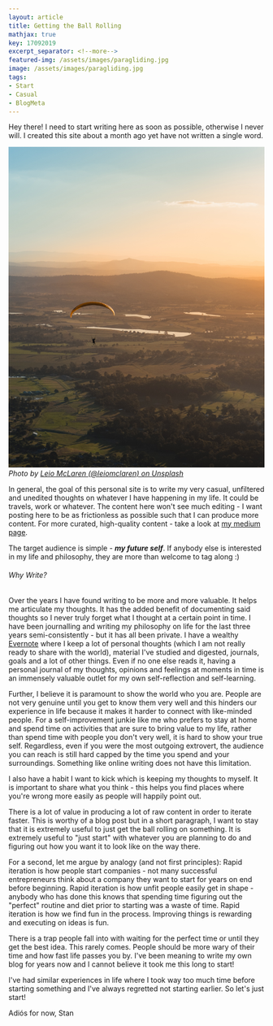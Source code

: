 ```yaml
---
layout: article
title: Getting the Ball Rolling
mathjax: true
key: 17092019
excerpt_separator: <!--more-->
featured-img: /assets/images/paragliding.jpg
image: /assets/images/paragliding.jpg
tags:
- Start
- Casual
- BlogMeta
---
```


Hey there!
I need to start writing here as soon as possible, otherwise I never will. I created this site about a month ago yet have not written a single word.

<!--more-->

![pic](/assets/images/paragliding.jpg)
_Photo by [Leio McLaren (@leiomclaren) on Unsplash](https://unsplash.com/@leio)_


In general, the goal of this personal site is to write my very casual, unfiltered and unedited thoughts on whatever I have happening in my life. It could be travels, work or whatever. The content here won't see much editing - I want posting here to be as frictionless as possible such that I can produce more content. For more curated, high-quality content - take a look at [my medium page](https://medium.com/@stanislavkozlovski).

The target audience is simple - _**my future self**_. If anybody else is interested in my life and philosophy, they are more than welcome to tag along :)

###### Why Write?

Over the years I have found writing to be more and more valuable. It helps me articulate my thoughts. It has the added benefit of documenting said thoughts so I never truly forget what I thought at a certain point in time.
I have been journalling and writing my philosophy on life for the last three years semi-consistently - but it has all been private. I have a wealthy [Evernote](https://www.evernote.com/referral/Registration.action?sig=6e73c263c502023f9241ca649f6e6bcf272a887b87af9ac49c369c33e781df12&uid=192780579) where I keep a lot of personal thoughts (which I am not really ready to share with the world), material I've studied and digested, journals, goals and a lot of other things.
Even if no one else reads it, having a personal journal of my thoughts, opinions and feelings at moments in time is an immensely valuable outlet for my own self-reflection and self-learning. 
 
Further, I believe it is paramount to show the world who you are. People are not very genuine until you get to know them very well and this hinders our experience in life because it makes it harder to connect with like-minded people.
For a self-improvement junkie like me who prefers to stay at home and spend time on activities that are sure to bring value to my life, rather than spend time with people you don't very well, it is hard to show your true self.
Regardless, even if you were the most outgoing extrovert, the audience you can reach is still hard capped by the time you spend and your surroundings. Something like online writing does not have this limitation.
 
I also have a habit I want to kick which is keeping my thoughts to myself. It is important to share what you think - this helps you find places where you're wrong more easily as people will happily point out.

There is a lot of value in producing a lot of raw content in order to iterate faster. This is worthy of a blog post but in a short paragraph, I want to stay that it is extremely useful to just get the ball rolling on something.
It is extremely useful to "just start" with whatever you are planning to do and figuring out how you want it to look like on the way there.

For a second, let me argue by analogy (and not first principles):
Rapid iteration is how people start companies - not many successful entrepreneurs think about a company they want to start for years on end before beginning.
Rapid iteration is how unfit people easily get in shape - anybody who has done this knows that spending time figuring out the "perfect" routine and diet prior to starting was a waste of time.
Rapid iteration is how we find fun in the process. Improving things is rewarding and executing on ideas is fun.   

There is a trap people fall into with waiting for the perfect time or until they get the best idea. This rarely comes. People should be more wary of their time and how fast life passes you by. I've been meaning to write my own blog for years now and I cannot believe it took me this long to start!

I've had similar experiences in life where I took way too much time before starting something and I've always regretted not starting earlier.
So let's just start!

Adiós for now,
Stan
